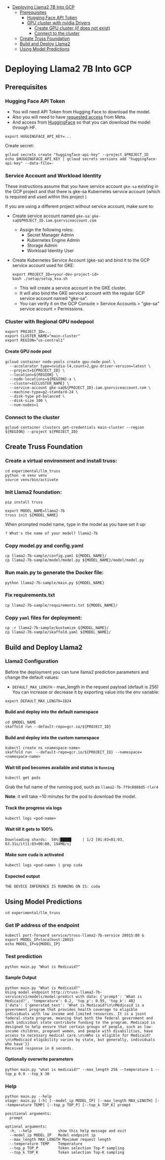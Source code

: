 <!-- TOC -->
* [Deploying Llama2 7B Into GCP](#deploying-llama2-7b-into-gcp)
  * [Prerequisites](#prerequisites)
    * [Hugging Face API Token](#hugging-face-api-token)
    * [GPU cluster with nvidia Drivers](#gpu-cluster-with-nvidia-drivers)
      * [Create GPU cluster (if does not exist)](#create-gpu-cluster--if-does-not-exist-)
      * [Connect to the cluster](#connect-to-the-cluster)
  * [Create Truss Foundation](#create-truss-foundation)
  * [Build and Deploy Llama2](#build-and-deploy-llama2)
  * [Using Model Predictions](#using-model-predictions)
<!-- TOC -->
# Deploying Llama2 7B Into GCP

## Prerequisites

### Hugging Face API Token
* You will need API Token from Hugging Face to download the model.
* Also you will need to have  [requested access](https://ai.meta.com/resources/models-and-libraries/llama-downloads) from Meta. 
* And access from [HuggingFace](https://huggingface.co/meta-llama/Llama-2-7b) so that you can download the model through HF.

```shell
export HUGGINGFACE_API_KEY=...
```

Create secret:
```shell
gcloud secrets create "huggingface-api-key" --project $PROJECT_ID
echo $HUGGINGFACE_API_KEY | gcloud secrets versions add "huggingface-api-key" --data-file=-
```

### Service Account and Workload Identity 

These instructions assume that you have service account `gke-sa` existing in the GCP project and that there is gke-sa Kubernetes service account (which is required and used within this project )

If you are using a different project without service account, make sure to:

* Create service account named `gke-sa`:  `gke-sa@$PROJECT_ID.iam.gserviceaccount.com`
  * Assign the following roles:
      * Secret Manager Admin
      * Kubernetes Engine Admin
      * Storage Admin
      * Workload Identity User
    
* Create Kubernetes Service Account (gke-sa)  and bind it to the GCP service account used for GKE:
  ```
  export PROJECT_ID=<your-dev-project-id>
  bash ./setup/setup_ksa.sh
  ```
    - This will create a service account in the GKE cluster.
    - It will also bind the GKE service account with the regular GCP service account named "gke-sa".
    - You can verify it on the GCP Console > Service Accounts > "gke-sa" service account > Permissions.


### Cluster with Regional GPU nodepool

```shell
export PROJECT_ID=...
export CLUSTER_NAME="main-cluster"
export REGION="us-central1"
```

#### Create GPU node pool
```shell
gcloud container node-pools create gpu-node-pool \
  --accelerator type=nvidia-l4,count=2,gpu-driver-version=latest \
  --project=${PROJECT_ID} \
  --location=${REGION} \
  --node-locations=${REGION}-a \
  --cluster=${CLUSTER_NAME} \
  --service-account gke-sa@${PROJECT_ID}.iam.gserviceaccount.com \
  --machine-type=g2-standard-24 \
  --disk-type pd-balanced \
  --disk-size 100 \
  --num-nodes=1
```

### Connect to the cluster

```shell
gcloud container clusters get-credentials main-cluster --region ${REGION} --project ${PROJECT_ID}
```

## Create Truss Foundation

### Create a virtual environment and install truss:
  ```shell
  cd experimental/llm_truss
  python -m venv venv
  source venv/bin/activate
  ```
### Init Llama2 foundation:
  ```shell
  pip install truss
  
  export MODEL_NAME=llama2-7b
  truss init ${MODEL_NAME}
  ```

  When prompted model name, type in the model as you have set it up:
  ```text
  ? What's the name of your model? llama2-7b
  ```

### Copy model.py and config.yaml
  ```shell
  cp llama2-7b-sample/config.yaml ${MODEL_NAME}/
  cp llama2-7b-sample/model/model.py ${MODEL_NAME}/model/model.py
  ```

### Run main.py to generate the Docker file:
  ```shell
  python llama2-7b-sample/main.py ${MODEL_NAME}
  ```

### Fix requirements.txt
  ```shell
  cp llama2-7b-sample/requirements.txt ${MODEL_NAME}/
  ```

### Copy `yaml` files for deployment:
  ```shell
  cp -r llama2-7b-sample/kustomize ${MODEL_NAME}/
  cp llama2-7b-sample/skaffold.yaml ${MODEL_NAME}/
  ```

## Build and Deploy Llama2

### Llama2 Configuration
Before the deployment you can tune llama2 prediction parameters and change the default values:  

* `DEFAULT_MAX_LENGTH` - max_length in the request payload (default is 256)
You can increase or decrease it by exporting value into the env variable:
```shell
export DEFAULT_MAX_LENGTH=1024
```

#### Build and deploy into the default namespace
```shell
cd $MODEL_NAME
skaffold run --default-repo=gcr.io/${PROJECT_ID}
```

#### Build and deploy into the custom namespace
```shell
kubectl create ns <namespace-name>
skaffold run  --default-repo=gcr.io/${PROJECT_ID} --namespace=<namespace-name>
```

#### Wait till pod becomes available and status is `Running`
```shell
kubectl get pods
```

Grab the full name of the running pod, such as `llama2-7b-7f9c8888d5-rlxr4`

**Note**: it will take ~10 minutes for the pod to download the model. 

#### Track the progress via logs
```shell
kubectl logs <pod-name> 
```

#### Wait till it gets to 100%
```text
Downloading shards:  50%|█████     | 1/2 [01:03<01:03, 63.31s/it]1:03<00:00, 194MB/s]
```

#### Make sure cuda is activated
```shell
kubectl logs <pod-name> | grep cuda
```

#### Expected output
```text
THE DEVICE INFERENCE IS RUNNING ON IS: cuda 
```

## Using Model Predictions

```shell
cd experimental/llm_truss
```

### Get IP address of the endpoint
```shell
kubectl port-forward service/truss-llama2-7b-service 28015:80 &
export MODEL_IP=localhost:28015
echo MODEL_IP=${MODEL_IP}
```

### Test prediction
```shell
python main.py "What is Medicaid?" 
```

#### Sample Output
```text
python main.py "What is Medicaid?"
Using model endpoint http://truss-llama2-7b-service/v1/models/model:predict with data: {'prompt': 'What is Medicaid?', 'temperature': 0.2, 'top_p': 0.95, 'top_k': 40}
{'data': {'generated_text': 'What is Medicaid?\n\nMedicaid is a government program that provides health coverage to eligible individuals with low income and limited resources. It is a joint federal-state program, meaning that both the federal government and each individual state contribute funding to the program. Medicaid is designed to help ensure that certain groups of people, such as low-income children, pregnant women, and people with disabilities, have access to necessary medical care.\n\nWho is eligible for Medicaid?\n\nMedicaid eligibility varies by state, but generally, individuals who have'}}
Received response in 8 seconds.
```

#### Optionally overwrite parameters
```shell
python main.py "what is medicaid?" --max_length 256 --temperature 1 --top_p 0.9 --top_k 30
```

### Help
```text
python main.py --help
usage: main.py [-h] [--model_ip MODEL_IP] [--max_length MAX_LENGTH] [--temperature TEMP] [--top_p TOP_P] [--top_k TOP_K] prompt

positional arguments:
  prompt

optional arguments:
  -h, --help            show this help message and exit
  --model_ip MODEL_IP   Model endpoint ip
  --max_length MAX_LENGTH Maximum request length
  --temperature TEMP    Temperature
  --top_p TOP_P         Token selection Top-P sampling
  --top_k TOP_K         Token selection Top-K sampling
```
